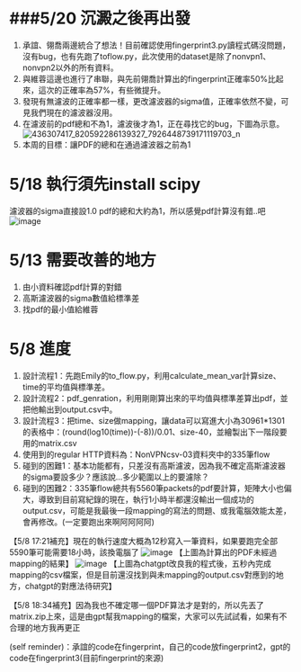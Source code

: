 ###5/20 沉澱之後再出發
=====
  1. 承誼、翎喬兩邊統合了想法！目前確認使用fingerprint3.py讀程式碼沒問題，沒有bug，也有先跑了toflow.py，此次使用的dataset是除了nonvpn1、nonvpn2以外的所有資料。
  2. 與維蓉這邊也進行了串聯，與先前翎喬計算出的fingerprint正確率50%比起來，這次的正確率為57%，有些微提升。
  3. 發現有無濾波的正確率都一樣，更改濾波器的sigma值，正確率依然不變，可見我們現在的濾波器沒用。
  4. 在濾波前的pdf總和不為1，濾波後才為1，正在尋找它的bug，下圖為示意。
     ![436307417_820592286139327_7926448739171119703_n](https://github.com/Computer-Networks-CO3005-Group3/Final_Project/assets/115610077/9739c5c9-f64b-4b43-be27-e8e782e1db52)
  5. 本周的目標：讓PDF的總和在通過濾波器之前為1

5/18 執行須先install scipy
=====
濾波器的sigma直接設1.0
pdf的總和大約為1，所以感覺pdf計算沒有錯..吧
![image](https://github.com/Computer-Networks-CO3005-Group3/Final_Project/assets/168053836/da8973a1-b06c-467e-b863-9e679e6a18db)

5/13 需要改善的地方
=====
  1. 由小資料確認pdf計算的對錯
  2. 高斯濾波器的sigma數值給標準差
  3. 找pdf的最小值給維蓉
     
5/8 進度
=====
  1. 設計流程1：先跑Emily的to_flow.py，利用calculate_mean_var計算size、time的平均值與標準差。
  2. 設計流程2：pdf_genration，利用剛剛算出來的平均值與標準差算出pdf，並把他輸出到output.csv中。
  3. 設計流程3：把time、size做mapping，讓data可以寫進大小為30961*1301的表格中：(round(log10(time))-(-8))/0.01、size-40，並繪製出下一階段要用的matrix.csv
  4. 使用到的regular HTTP資料為：NonVPNcsv-03資料夾中的335筆flow
  5. 碰到的困難1：基本功能都有，只差沒有高斯濾波，因為我不確定高斯濾波器的sigma要設多少？應該說...多少範圍以上的要濾除？
  6. 碰到的困難2：335筆flow總共有5560筆packets的pdf要計算，矩陣大小也偏大，導致到目前寫紀錄的現在，執行1小時半都還沒輸出一個成功的output.csv，可能是我最後一段mapping的寫法的問題、或我電腦效能太差，會再修改。(一定要跑出來啊阿阿阿阿)

【5/8 17:21補充】現在的執行速度大概為12秒寫入一筆資料，如果要跑完全部5590筆可能需要18小時，該換電腦了
![image](https://github.com/Computer-Networks-CO3005-Group3/Final_Project/assets/115610077/d1196a61-3784-4c5a-a3f6-4a00397c305c)
【上圖為計算出的PDF未經過mapping的結果】
![image](https://github.com/Computer-Networks-CO3005-Group3/Final_Project/assets/115610077/99d7aa9f-9c06-43c8-8582-c5b6372ed9b9)
【上圖為chatgpt改良我的程式後，五秒內完成mapping的csv檔案，但是目前還沒找到與未mapping的output.csv對應到的地方，chatgpt的對應法待研究】

【5/8 18:34補充】因為我也不確定哪一個PDF算法才是對的，所以先丟了matrix.zip上來，這是由gpt幫我mapping的檔案，大家可以先試試看，如果有不合理的地方我再更正

(self reminder)：承誼的code在fingerprint，自己的code放fingerprint2，gpt的code在fingerprint3(目前fingerprint的來源)
